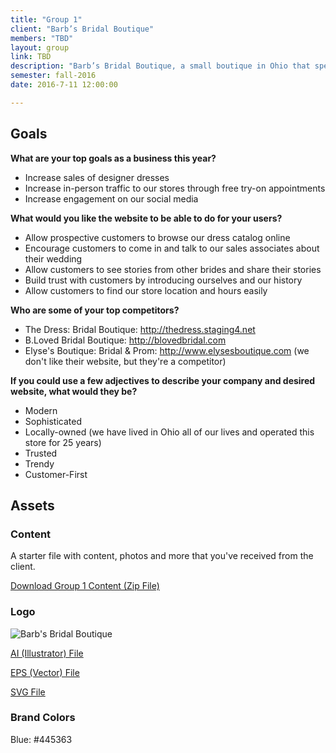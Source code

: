 ```yaml
---
title: "Group 1"
client: "Barb’s Bridal Boutique"
members: "TBD"
layout: group
link: TBD
description: "Barb’s Bridal Boutique, a small boutique in Ohio that specializes in bridal wear."
semester: fall-2016
date: 2016-7-11 12:00:00

---
```


## Goals

**What are your top goals as a business this year?**

* Increase sales of designer dresses
* Increase in-person traffic to our stores through free try-on appointments
* Increase engagement on our social media

**What would you like the website to be able to do for your users?**

* Allow prospective customers to browse our dress catalog online
* Encourage customers to come in and talk to our sales associates about their wedding
* Allow customers to see stories from other brides and share their stories
* Build trust with customers by introducing ourselves and our history
* Allow customers to find our store location and hours easily

**Who are some of your top competitors?**

* The Dress: Bridal Boutique: http://thedress.staging4.net
* B.Loved Bridal Boutique: http://blovedbridal.com
* Elyse's Boutique: Bridal & Prom: http://www.elysesboutique.com  (we don't like their website, but they're a competitor)

**If you could use a few adjectives to describe your company and desired website, what would they be?**

* Modern
* Sophisticated
* Locally-owned (we have lived in Ohio all of our lives and operated this store for 25 years)
* Trusted
* Trendy
* Customer-First

<!--http://evesbridalwear.co.za/product/prina/-->

## Assets

### Content

A starter file with content, photos and more that you've received from the client.  

<a href="/class/groups/assets/group1/Group-1-Content.zip">Download Group 1 Content (Zip File)</a>

### Logo
<img src="/class/groups/assets/group1/barb.svg" alt="Barb's Bridal Boutique" />

<a href="/class/groups/assets/group1/barb.ai">AI (Illustrator) File</a>

<a href="/class/groups/assets/group1/barb.eps">EPS (Vector) File</a>

<a href="/class/groups/assets/group1/barb.svg">SVG File</a>

### Brand Colors

Blue: #445363
